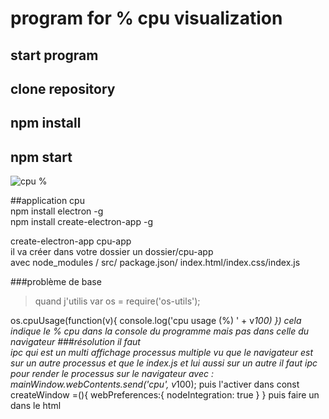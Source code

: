 # program for % cpu visualization  
## start program  
## clone repository  
## npm install  
## npm start  
![cpu %]()

##application cpu  
npm install electron -g  
npm install create-electron-app -g

create-electron-app cpu-app  
il va créer dans votre dossier un dossier/cpu-app  
avec node_modules / src/ package.json/ index.html/index.css/index.js  

###problème de base  
>quand j'utilis var os 	= require('os-utils');
 
 os.cpuUsage(function(v){
    console.log('cpu usage (%) ' + v*100)
  })
  cela indique le % cpu dans la console du programme 
  mais pas dans celle du navigateur
  ###résolution il faut  
  ipc qui est un multi affichage processus multiple
vu que le navigateur est sur un autre processus et que le index.js et lui aussi sur un autre
il faut ipc pour render le processus sur le navigateur
avec :  
 mainWindow.webContents.send('cpu', v*100);
 puis l'activer dans const createWindow =(){
       webPreferences:{
      nodeIntegration: true
    }
 }
 puis faire un <scipt></scrip> dans le html  
 
